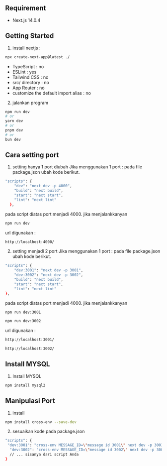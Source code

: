 ## Requirement

- Next.js 14.0.4

## Getting Started

1. install nextjs :
```bash
npx create-next-app@latest ./
```
- TypeScript : no
- ESLint : yes
- Tailwind CSS : no
- src/ directory : no
- App Router : no
- customize the default import alias : no

2. jalankan program
```bash
npm run dev
# or
yarn dev
# or
pnpm dev
# or
bun dev
```

## Cara setting port

1. setting hanya 1 port diubah
Jika menggunakan 1 port :
pada file package.json ubah kode berikut.
```bash
"scripts": {
    "dev": "next dev -p 4000",
    "build": "next build",
    "start": "next start",
    "lint": "next lint"
  },
```

pada script diatas port menjadi 4000. 
jika menjalankkanyan
```bash
npm run dev
```
url digunakan : 
```bash
http://localhost:4000/
```

2. setting menjadi 2 port
Jika menggunakan 1 port :
pada file package.json ubah kode berikut.
```bash
"scripts": {
    "dev:3001": "next dev -p 3001",
    "dev:3002": "next dev -p 3002",
    "build": "next build",
    "start": "next start",
    "lint": "next lint"
},
```

pada script diatas port menjadi 4000. 
jika menjalankkanyan
```bash
npm run dev:3001
```
```bash
npm run dev:3002
```
url digunakan : 
```bash
http://localhost:3001/
```
```bash
http://localhost:3002/
```

## Install MYSQL

1. Install MYSQL
```bash
npm install mysql2
```

## Manipulasi Port

1. install
```bash
npm install cross-env --save-dev
```
2. sesuaikan kode pada package.json
```bash
"scripts": {
 "dev:3001": "cross-env MESSAGE_ID=\"message id 3001\" next dev -p 3001",
  "dev:3002": "cross-env MESSAGE_ID=\"message id 3002\" next dev -p 3002"
  // ... sisanya dari script Anda
}
```
